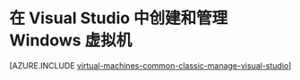 <properties
   pageTitle="在 Visual Studio 中创建和管理 Windows VM | Azure"
   description="了解如何使用 Visual Studio 来创建和管理运行 Windows 的 Azure VM"
   services="visual-studio-online,virtual-machines-windows"
   documentationCenter="na"
   authors="TomArcher"
   manager="douge"
   editor="" />
<tags
	ms.service="virtual-machines-windows"
	ms.date="08/15/2016"
	wacn.date="09/30/2016"/>

# 在 Visual Studio 中创建和管理 Windows 虚拟机



[AZURE.INCLUDE [virtual-machines-common-classic-manage-visual-studio](../../includes/virtual-machines-common-classic-manage-visual-studio.md)]

<!---HONumber=Mooncake_0503_2016-->